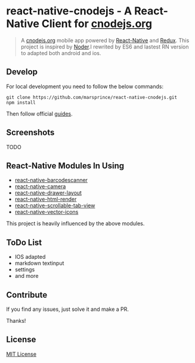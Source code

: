 # react-native-cnodejs - A React-Native Client for [cnodejs.org](http://cnodejs.org)
 
> A [cnodejs.org](http://cnodejs.org) mobile app powered by [React-Native](http://facebook.github.io/react-native/) and [Redux](https://github.com/gaearon/redux). 
>This project is inspired by [Noder](https://github.com/soliury/noder-react-native).I rewrited by ES6 and lastest RN version to adapted both android and ios.


## Develop

For local development you need to follow the below commands:

```
git clone https://github.com/marsprince/react-native-cnodejs.git
npm install
```

Then follow official [guides](https://facebook.github.io/react-native/docs/getting-started.html).

## Screenshots

TODO


## React-Native Modules In Using

* [react-native-barcodescanner](https://github.com/ideacreation/react-native-barcodescanner)
* [react-native-camera](https://github.com/lwansbrough/react-native-camera)
* [react-native-drawer-layout](https://github.com/iodine/react-native-drawer-layout)
* [react-native-html-render](https://github.com/soliury/react-native-html-render)
* [react-native-scrollable-tab-view](https://github.com/brentvatne/react-native-scrollable-tab-view)
* [react-native-vector-icons](https://github.com/oblador/react-native-vector-icons)

This project is heavily influenced by the above modules.

## ToDo List

* IOS adapted
* markdown textinput
* settings
* and more

## Contribute

If you find any issues, just solve it and make a PR.

Thanks!

## License

[MIT License](http://en.wikipedia.org/wiki/MIT_License)




